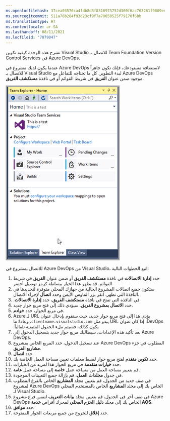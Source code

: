 ```yaml
---
ms.openlocfilehash: 37cea03576ca4fdb8d3f8316973752d300f6ac763281f9809edaacc8920e1fcf
ms.sourcegitcommit: 511a76b204f93d23cf9f7a70059525f79170f6bb
ms.translationtype: HT
ms.contentlocale: ar-SA
ms.lasthandoff: 08/11/2021
ms.locfileid: "7079047"
---
```

تشرح هذه الوحدة كيفية تكوين Visual Studio للاتصال بـ Team Foundation Version Control Services في Azure DevOps.

عندما يكون لديك مشروع في Azure DevOps لاستضافة مستودعك، فإنك تكون جاهزاً للاتصال بـ Visual Studio لبدء التطوير. كل ما تحتاجه للتفاعل مع Azure DevOps موجود ضمن عنوان **الفريق** في شريط القوائم أو في نافذة **مستكشف الفريق**.

 ![لقطة شاشة لعرض نافذة "مستكشف الفريق".](../media/team-explorer.png)

للاتصال بمشروع في Azure DevOps من Visual Studio، اتبع الخطوات التالية:

1.  حدد **إدارة الاتصالات** في نافذة **مستكشف الفريق** أو ضمن عنوان **الفريق** في شريط القوائم. قد يظهر هذا الخيار ببساطة كرمز توصيل أخضر.
2.  ستكون جميع اتصالات المشروع الحالية من جهازك المحلي متوفرة لتحديدها في النافذة التي تظهر. انقر بزر الماوس الأيمن وحدد **اتصال** لإجراء الاتصال.
3.  في النافذة التي تفتح في نافذة **مستكشف الفريق‬‏‫**، حدد **إدارة الاتصالات**.
4.  حدد **الاتصال بمشروع الفريق**. سيؤدي ذلك إلى فتح مربع حوار جديد.
5.  في مربع الحوار، حدد **خوادم**.
6.  يؤدي هذا إلى فتح مربع حوار جديد، حيث ستقوم بإدخال ‏‫عنوان URL لـ Azure DevOps. إذا كان عنوان URL يبدو مثل `clientname.visualstudio.com`، وعادةً ما يكون كذلك، فسيتم ملء الحقول المتبقية تلقائياً.
7.  بعد تأكيد هذه الإعدادات، سيطالبك مربع حوار جديد بتسجيل الدخول إلى Azure DevOps.
8.  عند تسجيل الدخول، حدد المربع الخاص بمشروع Azure DevOps     المطلوب في جزء **مشاريع الفريق**.
9.  حدد **اتصال**.
10. حدد **تكوين متقدم** لفتح مربع حوار لضبط معلمات تعيين مساحة العمل الخاصة بك.
11. حدد **خيارات متقدمة** في مربع الحوار هذا لمزيد من الخيارات.
12. قم بتغيير مساحة العمل من مساحة عمل **خاصة** إلى مساحة عمل **عامة**.
13. في جدول **مجلدات العمل**، قم بإزالة جميع التعيينات الموجودة.
14. في صف جديد من الجدول، قم بتعيين مجلد **المشاريع** الخاص بالفرع المطلوب لمشروع Azure DevOps الخاص بك إلى مجلد    **المشاريع** الخاص بالمستخدم المحلي لـ Visual Studio.
15. في صف آخر في الجدول، قم بتعيين مجلد **بيانات التعريف** لنفس    فرع مشروع Azure DevOps الخاص بك إلى مجلد **دليل الحزم المحلي**    لمحرك أقراص **خدمة AOS**.
16. حدد **موافق**.
17. حدد **إغلاق** للخروج من جميع مربعات الحوار المفتوحة.